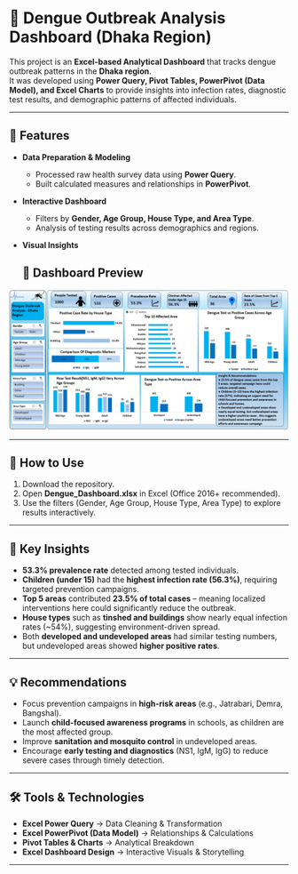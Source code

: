 # 🦟 Dengue Outbreak Analysis Dashboard (Dhaka Region)

This project is an **Excel-based Analytical Dashboard** that tracks dengue outbreak patterns in the **Dhaka region**.  
It was developed using **Power Query, Pivot Tables, PowerPivot (Data Model), and Excel Charts** to provide insights into infection rates, diagnostic test results, and demographic patterns of affected individuals.

---

## 🚀 Features
- **Data Preparation & Modeling**
  - Processed raw health survey data using **Power Query**.
  - Built calculated measures and relationships in **PowerPivot**.

- **Interactive Dashboard**
  - Filters by **Gender, Age Group, House Type, and Area Type**.
  - Analysis of testing results across demographics and regions.

- **Visual Insights**
  ## 📸 Dashboard Preview
![Dashboard Screenshot](dengue_dashboard.png)

---

## 🔧 How to Use
1. Download the repository.  
2. Open **Dengue_Dashboard.xlsx** in Excel (Office 2016+ recommended).  
3. Use the filters (Gender, Age Group, House Type, Area Type) to explore results interactively.    

---

## 📌 Key Insights
- **53.3% prevalence rate** detected among tested individuals.  
- **Children (under 15)** had the **highest infection rate (56.3%)**, requiring targeted prevention campaigns.  
- **Top 5 areas** contributed **23.5% of total cases** – meaning localized interventions here could significantly reduce the outbreak.  
- **House types** such as **tinshed and buildings** show nearly equal infection rates (~54%), suggesting environment-driven spread.  
- Both **developed and undeveloped areas** had similar testing numbers, but undeveloped areas showed **higher positive rates**.  

---

## 💡 Recommendations
- Focus prevention campaigns in **high-risk areas** (e.g., Jatrabari, Demra, Bangshal).  
- Launch **child-focused awareness programs** in schools, as children are the most affected group.  
- Improve **sanitation and mosquito control** in undeveloped areas.  
- Encourage **early testing and diagnostics** (NS1, IgM, IgG) to reduce severe cases through timely detection.  

---

## 🛠️ Tools & Technologies
- **Excel Power Query** → Data Cleaning & Transformation  
- **Excel PowerPivot (Data Model)** → Relationships & Calculations  
- **Pivot Tables & Charts** → Analytical Breakdown  
- **Excel Dashboard Design** → Interactive Visuals & Storytelling  

---


